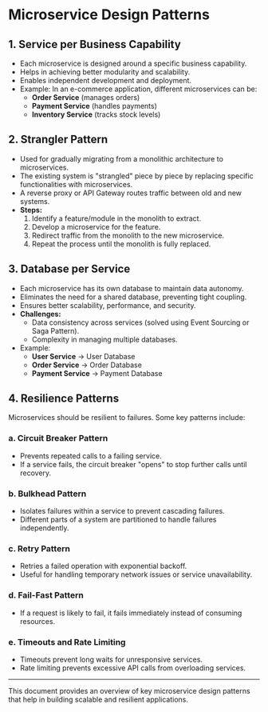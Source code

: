 # Microservice Design Patterns

## 1. Service per Business Capability
- Each microservice is designed around a specific business capability.
- Helps in achieving better modularity and scalability.
- Enables independent development and deployment.
- Example: In an e-commerce application, different microservices can be:
  - **Order Service** (manages orders)
  - **Payment Service** (handles payments)
  - **Inventory Service** (tracks stock levels)

## 2. Strangler Pattern
- Used for gradually migrating from a monolithic architecture to microservices.
- The existing system is "strangled" piece by piece by replacing specific functionalities with microservices.
- A reverse proxy or API Gateway routes traffic between old and new systems.
- **Steps:**
  1. Identify a feature/module in the monolith to extract.
  2. Develop a microservice for the feature.
  3. Redirect traffic from the monolith to the new microservice.
  4. Repeat the process until the monolith is fully replaced.

## 3. Database per Service
- Each microservice has its own database to maintain data autonomy.
- Eliminates the need for a shared database, preventing tight coupling.
- Ensures better scalability, performance, and security.
- **Challenges:**
  - Data consistency across services (solved using Event Sourcing or Saga Pattern).
  - Complexity in managing multiple databases.
- Example:
  - **User Service** → User Database
  - **Order Service** → Order Database
  - **Payment Service** → Payment Database

## 4. Resilience Patterns
Microservices should be resilient to failures. Some key patterns include:

### a. Circuit Breaker Pattern
- Prevents repeated calls to a failing service.
- If a service fails, the circuit breaker "opens" to stop further calls until recovery.

### b. Bulkhead Pattern
- Isolates failures within a service to prevent cascading failures.
- Different parts of a system are partitioned to handle failures independently.

### c. Retry Pattern
- Retries a failed operation with exponential backoff.
- Useful for handling temporary network issues or service unavailability.

### d. Fail-Fast Pattern
- If a request is likely to fail, it fails immediately instead of consuming resources.

### e. Timeouts and Rate Limiting
- Timeouts prevent long waits for unresponsive services.
- Rate limiting prevents excessive API calls from overloading services.

---

This document provides an overview of key microservice design patterns that help in building scalable and resilient applications.
